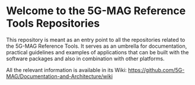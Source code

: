 # Welcome to the 5G-MAG Reference Tools Repositories

This repository is meant as an entry point to all the repositories related to the 5G-MAG Reference Tools. It serves as an umbrella for documentation, practical guidelines and examples of applications that can be built with the software packages and also in combination with other platforms.

All the relevant information is available in its Wiki: https://github.com/5G-MAG/Documentation-and-Architecture/wiki
